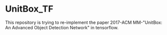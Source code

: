 # UnitBox_TF
This repository is trying to re-implement the paper 2017-ACM MM-"UnitBox: An Advanced Object Detection Network" in tensorflow.